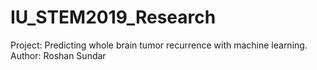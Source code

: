 # IU_STEM2019_Research


Project: Predicting whole brain tumor recurrence with machine learning.
Author: Roshan Sundar
